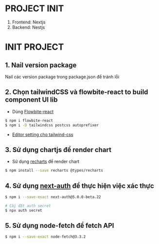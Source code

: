# PROJECT INIT
 1. Frontend: Nextjs 
 2. Backend: Nestjs

 # INIT PROJECT
## 1. Nail version package
 Nail các version package trong package.json để tránh lỗi

## 2. Chọn tailwindCSS và flowbite-react to build component UI lib
 - Dùng [Flowbite-react](https://flowbite-react.com/docs/guides/next-js)

 ```bash
 $ npm i flowbite-react
 $ npm i -D tailwindcss postcss autoprefixer
 ```

  - [Editor setting cho tailwind-css](https://flowbite-react.com/docs/getting-started/editor-setup)

## 3. Sử dụng chartjs để render chart
 
 - Sử dụng [recharts](https://recharts.org/en-US/guide) để render chart
 
 ```bash
 $ npm install --save recharts @types/recharts
 ```

## 4. Sử dụng [next-auth](https://authjs.dev/getting-started/installation?framework=Next.js) để thực hiện việc xác thực

```bash
$ npm i --save-exact next-auth@5.0.0-beta.22

# Cài đặt auth secret
$ npx auth secret
```

## 5. Sử dụng node-fetch để fetch API 

```bash
$ npm i --save-exact node-fetch@3.3.2
```

